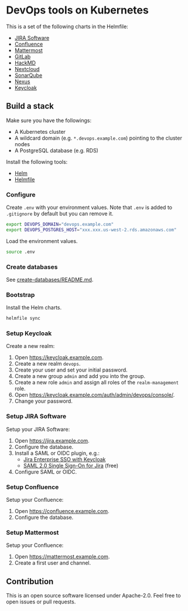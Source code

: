 # DevOps tools on Kubernetes

This is a set of the following charts in the Helmfile:

- [JIRA Software](atlassian-jira-software)
- [Confluence](atlassian-confluence)
- [Mattermost](mattermost)
- [GitLab](gitlab)
- [HackMD](https://github.com/kubernetes/charts/tree/master/stable/hackmd)
- [Nextcloud](nextcloud)
- [SonarQube](https://github.com/kubernetes/charts/tree/master/stable/sonarqube)
- [Nexus](https://github.com/kubernetes/charts/tree/master/stable/sonatype-nexus)
- [Keycloak](https://github.com/kubernetes/charts/tree/master/stable/keycloak)


## Build a stack

Make sure you have the followings:

- A Kubernetes cluster
- A wildcard domain (e.g. `*.devops.example.com`) pointing to the cluster nodes
- A PostgreSQL database (e.g. RDS)

Install the following tools:

- [Helm](https://github.com/kubernetes/helm)
- [Helmfile](https://github.com/roboll/helmfile)


### Configure

Create `.env` with your environment values.
Note that `.env` is added to `.gitignore` by default but you can remove it.

```sh
export DEVOPS_DOMAIN="devops.example.com"
export DEVOPS_POSTGRES_HOST="xxx.xxx.us-west-2.rds.amazonaws.com"
```

Load the environment values.

```sh
source .env
```

### Create databases

See [create-databases/README.md](create-databases/README.md).

### Bootstrap

Install the Helm charts.

```sh
helmfile sync
```

### Setup Keycloak

Create a new realm:

1. Open https://keycloak.example.com.
1. Create a new realm `devops`.
1. Create your user and set your initial password.
1. Create a new group `admin` and add you into the group.
1. Create a new role `admin` and assign all roles of the `realm-management` role.
1. Open https://keycloak.example.com/auth/admin/devops/console/.
1. Change your password.

### Setup JIRA Software

Setup your JIRA Software:

1. Open https://jira.example.com.
1. Configure the database.
1. Install a SAML or OIDC plugin, e.g.:
    - [Jira Enterprise SSO with Keycloak](https://marketplace.atlassian.com/plugins/de.codecentric.atlassian.oidc.jira-oidc-plugin/server/overview)
    - [SAML 2.0 Single Sign-On for Jira](https://marketplace.atlassian.com/plugins/com.bitium.jira.SAML2PluginJira/server/overview) (free)
1. Configure SAML or OIDC.

### Setup Confluence

Setup your Confluence:

1. Open https://confluence.example.com.
1. Configure the database.

### Setup Mattermost
Setup your Confluence:

1. Open https://mattermost.example.com.
1. Create a first user and channel.


## Contribution

This is an open source software licensed under Apache-2.0.
Feel free to open issues or pull requests.
